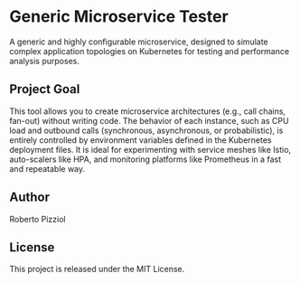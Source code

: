 # Generic Microservice Tester
A generic and highly configurable microservice, designed to simulate complex application topologies on Kubernetes for testing and performance analysis purposes.

## Project Goal
This tool allows you to create microservice architectures (e.g., call chains, fan-out) without writing code. The behavior of each instance, such as CPU load and outbound calls (synchronous, asynchronous, or probabilistic), is entirely controlled by environment variables defined in the Kubernetes deployment files. It is ideal for experimenting with service meshes like Istio, auto-scalers like HPA, and monitoring platforms like Prometheus in a fast and repeatable way.

## Author
Roberto Pizziol

## License
This project is released under the MIT License.
